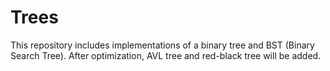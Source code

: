 # Trees
This repository includes implementations of a binary tree and BST (Binary Search Tree). After optimization, AVL tree and red-black tree will be added.
